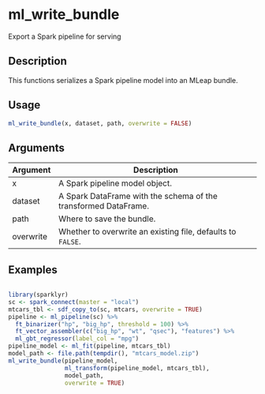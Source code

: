 # ml_write_bundle


Export a Spark pipeline for serving




## Description

This functions serializes a Spark pipeline model into an MLeap bundle.





## Usage
```r
ml_write_bundle(x, dataset, path, overwrite = FALSE)
```




## Arguments


Argument      |Description
------------- |----------------
x | A Spark pipeline model object.
dataset | A Spark DataFrame with the schema of the transformed DataFrame.
path | Where to save the bundle.
overwrite | Whether to overwrite an existing file, defaults to ``FALSE``.






## Examples

```r

library(sparklyr)
sc <- spark_connect(master = "local")
mtcars_tbl <- sdf_copy_to(sc, mtcars, overwrite = TRUE)
pipeline <- ml_pipeline(sc) %>%
  ft_binarizer("hp", "big_hp", threshold = 100) %>%
  ft_vector_assembler(c("big_hp", "wt", "qsec"), "features") %>%
  ml_gbt_regressor(label_col = "mpg")
pipeline_model <- ml_fit(pipeline, mtcars_tbl)
model_path <- file.path(tempdir(), "mtcars_model.zip")
ml_write_bundle(pipeline_model, 
                ml_transform(pipeline_model, mtcars_tbl),
                model_path,
                overwrite = TRUE)

```





